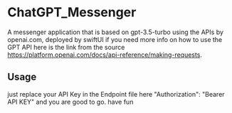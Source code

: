 # ChatGPT_Messenger

A messenger application that is based on gpt-3.5-turbo using the APIs by openai.com, deployed by swiftUI
if you need more info on how to use the GPT API here is the link from the source https://platform.openai.com/docs/api-reference/making-requests.
## Usage
just replace your API Key in the Endpoint file here "Authorization": "Bearer API KEY" and you are good to go. have fun 
